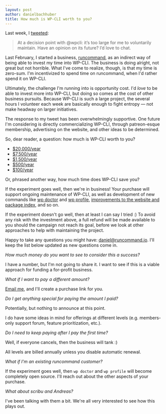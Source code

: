 ```yaml
---
layout: post
author: danielbachhuber
title: How much is WP-CLI worth to you?
---
```


Last week, I [tweeted](https://twitter.com/danielbachhuber/status/806539537610481664):

> At a decision point with @wpcli: it’s too large for me to voluntarily maintain. Have an opinion on its future? I’d love to chat.

Last February, I started a business, [runcommand](https://runcommand.io/), as an indirect way of being able to invest my time into WP-CLI. The business is doing alright, not great but not horrible. What I've come to realize, though, is that my time is zero-sum. I'm incentivized to spend time on runcommand, when I'd rather spend it on WP-CLI.

Ultimately, the challenge I'm running into is opportunity cost. I'd *love* to be able to invest more into WP-CLI, but doing so comes at the cost of other business pursuits. Because WP-CLI is such a large project, the several hours I volunteer each week are basically enough to fight entropy — not make headway on larger initiatives.

The response to my tweet has been overwhelmingly supportive. One future I'm considering is directly commercializing WP-CLI, through patreon-esque membership, advertising on the website, and other ideas to be determined.

So, dear reader, a question: how much is WP-CLI worth to you?

* [$20,000/year](https://runcommand.memberful.com/checkout?plan=17530)
* [$7,500/year](https://runcommand.memberful.com/checkout?plan=17529)
* [$1,500/year](https://runcommand.memberful.com/checkout?plan=17528)
* [$500/year](https://runcommand.memberful.com/checkout?plan=17527)
* [$100/year](https://runcommand.memberful.com/checkout?plan=17526)

Or, phrased another way, how much time does WP-CLI save you?

If the experiment goes well, then we're in business! Your purchase will support ongoing maintenance of WP-CLI, as well as development of new commands like [wp doctor](https://runcommand.io/wp/doctor/) and [wp profile](https://runcommand.io/wp/profile/), [improvements to the website and package index](http://wp-cli.org/docs/wish-list/), and so on.

If the experiment doesn't go well, then at least I can say I tried :) To avoid any risk with the investment above, a full refund will be made available to you should the campaign not reach its goal, before we look at other approaches to help with maintaining the project.

Happy to take any questions you might have: [daniel@runcommand.io](mailto:daniel@runcommand.io). I'll keep the list below updated as new questions come in.

*How much money do you want to see to consider this a success?*

I have a number, but I'm not going to share it. I want to see if this is a viable approach for funding a for-profit business.

*What if I want to pay a different amount?*

[Email me](mailto:daniel@runcommand.io), and I'll create a purchase link for you.

*Do I get anything special for paying the amount I paid?*

Potentially, but nothing to announce at this point.

I do have some ideas in mind for offerings at different levels (e.g. members-only support forum, feature prioritization, etc.).

*Do I need to keep paying after I pay the first time?*

Well, if everyone cancels, then the business will tank :)

All levels are billed annually unless you disable automatic renewal.

*What if I'm an existing runcommand customer?*

If the experiment goes well, then `wp doctor` and `wp profile` will become completely open source. I'll reach out about the other aspects of your purchase.

*What about scribu and Andreas?*

I've been talking with them a bit. We're all very interested to see how this plays out.
